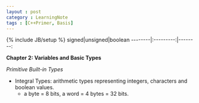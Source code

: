 ```yaml
---
layout : post
category : LearningNote
tags : [C++Primer, Basis]
---
```

{% include JB/setup %}
 signed|unsigned|boolean 
--------|:---------:|--------:

**Chapter 2: Variables and Basic Types**

*Primitive Built-in Types*

- Integral Types: arithmetic types representing integers, characters and boolean values.
    + a byte = 8 bits, a word = 4 bytes = 32 bits.



    